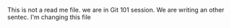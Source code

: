 

This is not a read me file.
 we are in Git 101 session.
We are writing an other sentec.
I'm changing this file

